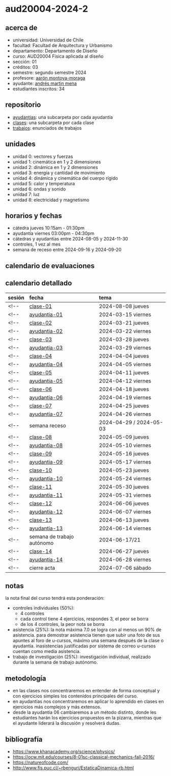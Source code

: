 # aud20004-2024-2

## acerca de

- universidad: Universidad de Chile
- facultad: Facultad de Arquitectura y Urbanismo
- departamento: Departamento de Diseño
- curso: AUD20004 Física aplicada al diseño
- sección: 01
- créditos: 03
- semestre: segundo semestre 2024
- profesore: [aarón montoya-moraga](https://github.com/montoyamoraga)
- ayudante: [andrés martin mena](https://github.com/AndresMartinM)
- estudiantes inscritos: 34

## repositorio

- [ayudantias](./ayudantias/): una subcarpeta por cada ayudantía
- [clases](./clases/): una subcarpeta por cada clase
- [trabajos](./trabajos/): enunciados de trabajos

## unidades

- unidad 0: vectores y fuerzas
- unidad 1: cinemática en 1 y 2 dimensiones
- unidad 2: dinámica en 1 y 2 dimensiones
- unidad 3: energía y cantidad de movimiento
- unidad 4: dinámica y cinemática del cuerpo rígido
- unidad 5: calor y temperatura
- unidad 6: ondas y sonido
- unidad 7: luz
- unidad 8: electricidad y magnetismo

## horarios y fechas

- cátedra jueves 10:15am - 01:30pm
- ayudantía viernes 03:00pm - 04:30pm
- cátedras y ayudantías entre 2024-08-05 y 2024-11-30
- controles, 1 vez al mes
- semana de receso entre 2024-09-16 y 2024-09-20

## calendario de evaluaciones

<!-- - control 01, 2024-03-28 jueves, en horario de clase -->
<!-- - control 02, 2024-04-26 viernes, en horario de ayudantía -->
<!-- - control 03, 2024-05-24 viernes, en horario de ayudantía -->
<!-- - control 04, 2024-06-27 jueves, en horario de clase -->
<!-- - trabajo de investigación, 2024-06-23 domingo 11:50pm, durante semana de trabajo autónomo -->

## calendario detallado

| sesión                                   | fecha                   | tema                                          |
| :--------------------------------------- | :---------------------- | :-------------------------------------------- |
<!-- | [clase-01](clases/clase-01/)             | 2024-08-08 jueves       | unidad 0: vectores y fuerzas                  | -->
<!-- | [ayudantia-01](ayudantias/ayudantia-01/) | 2024-03-15 viernes      | unidad 0: vectores y fuerzas                  | -->
<!-- | [clase-02](clases/clase-02/)             | 2024-03-21 jueves       | unidad 1: cinemática en 1D y 2D               | -->
<!-- | [ayudantia-02](ayudantias/ayudantia-02/) | 2024-03-22 viernes      | unidad 1: cinemática en 1D y 2D               | -->
<!-- | [clase-03](clases/clase-03/)             | 2024-03-28 jueves       | evaluación: control 1, unidades 0, 1          | -->
<!-- | [ayudantia-03](ayudantias/ayudantia-03/) | 2024-03-29 viernes      | feriado, no hay ayudantía                     | -->
<!-- | [clase-04](clases/clase-04/)             | 2024-04-04 jueves       | unidad 2: dinámica en 1D y 2D                 | -->
<!-- | [ayudantia-04](ayudantias/ayudantia-04/) | 2024-04-05 viernes      | unidad 2: dinámica en 1D y 2D                 | -->
<!-- | [clase-05](clases/clase-05/)             | 2024-04-11 jueves       | unidad 3: energía y cantidad de movimiento    | -->
<!-- | [ayudantia-05](ayudantias/ayudantia-05/) | 2024-04-12 viernes      | unidad 3: energía y cantidad de movimiento    | -->
<!-- | [clase-06](clases/clase-06/)             | 2024-04-18 jueves       | unidad 4: dinámica y cinemática cuerpo rígido | -->
<!-- | [ayudantia-06](ayudantias/ayudantia-06/) | 2024-04-19 viernes      | unidad 4: dinámica y cinemática cuerpo rígido | -->
<!-- | [clase-07](clases/clase-07/)             | 2024-04-25 jueves       | repaso y ejercicios unidades 2, 3, 4          | -->
<!-- | [ayudantia-07](ayudantias/ayudantia-07/) | 2024-04-26 viernes      | evaluación: control 2, unidades 2, 3, 4       | -->
<!-- | semana receso                            | 2024-04-29 / 2024-05-03 | sin clases, sin evaluaciones                  | -->
<!-- | [clase-08](clases/clase-08/)             | 2024-05-09 jueves       | unidad 5: calor y temperatura                 | -->
<!-- | [ayudantia-08](ayudantias/ayudantia-08/) | 2024-05-10 viernes      | unidad 5: calor y temperatura                 | -->
<!-- | [clase-09](clases/clase-09/)             | 2024-05-16 jueves       | unidad 6: ondas y sonido                      | -->
<!-- | [ayudantia-09](ayudantias/ayudantia-09/) | 2024-05-17 viernes      | unidad 6: ondas y sonido                      | -->
<!-- | [clase-10](clases/clase-10/)             | 2024-05-23 jueves       | clase de repaso suspendida por paro           | -->
<!-- | [ayudantia-10](ayudantias/ayudantia-10/) | 2024-05-24 viernes      | evaluación suspendida por paro                | -->
<!-- | [clase-11](clases/clase-11/)             | 2024-05-30 jueves       | repaso control 3, unidades 5 y 6              | -->
<!-- | [ayudantia-11](ayudantias/ayudantia-11/) | 2024-05-31 viernes      | evaluación: control 3, unidades 5, 6          | -->
<!-- | [clase-12](clases/clase-12/)             | 2024-06-06 jueves       | unidad 7: luz                                 | -->
<!-- | [ayudantia-12](ayudantias/ayudantia-12/) | 2024-06-07 viernes      | unidad 7: luz                                 | -->
<!-- | [clase-13](clases/clase-13/)             | 2024-06-13 jueves       | unidad 8: electricidad                        | -->
<!-- | [ayudantia-13](ayudantias/ayudantia-13/) | 2024-06-14 viernes      | unidad 8: electricidad                        | -->
<!-- | semana de trabajo autónomo               | 2024-06-17/21           | sin clases, entrega trabajo de investigación  | -->
<!-- | [clase-14](clases/clase-14/)             | 2024-06-27 jueves       | evaluación: control 4, unidades 7, 8          | -->
<!-- | [ayudantia-14](ayudantias/ayudantia-14/) | 2024-06-28 viernes      | no hay ayudantía                              | -->
<!-- | cierre acta                              | 2024-07-06 sábado       | plazo máximo envío actas                      | -->

## notas

la nota final del curso tendrá esta ponderación:

- controles individuales (50%):
  - 4 controles
  - cada control tiene 4 ejercicios, respondes 3, el peor se borra
  - de los 4 controles, la peor nota se borra
- asistencia (25%): la nota máxima 7.0 se logra con al menos un 90% de asistencia. para demostrar asistencia tienen que subir una foto de sus apuntes al foro de u-cursos, máximo una semana después de la clase o ayudantía. inasistencias justificadas por sistema de correo u-cursos cuentan como media asistencia.
- trabajo de investigación (25%): investigación individual, realizado durante la semana de trabajo autónomo.

## metodología

- en las clases nos concentraremos en entender de forma conceptual y con ejercicios simples los contenidos principales del curso.
- en ayudantías nos concentraremos en aplicar lo aprendido en clases en ejercicios más complejos y más extensos.
- desde la ayudantía 06 cambiaremos a un método distinto, donde les estudiantes harán los ejercicios propuestos en la pizarra, mientras que el ayudante liderará la discusión y resolverá dudas.

## bibliografía

- <https://www.khanacademy.org/science/physics/>
- <https://ocw.mit.edu/courses/8-01sc-classical-mechanics-fall-2016/>
- <https://natureofcode.com/>
- <http://www.fis.puc.cl/~rbenguri/EstaticaDinamica-rb.html>
